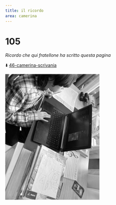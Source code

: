 ```yaml
---
title: il ricordo
area: camerina
---
```

# 105
_Ricordo che qui fratellone ha scritto questa pagina_

⬇️ [46-camerina-scrivania](46-camerina-scrivania.md)

![foto_105](_assets/preview/foto_105.jpg)